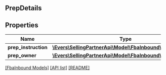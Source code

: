 ## PrepDetails

## Properties

Name | Type | Description | Notes
------------ | ------------- | ------------- | -------------
**prep_instruction** | [**\Evers\SellingPartnerApi\Model\FbaInbound\PrepInstruction**](PrepInstruction.md) |  |
**prep_owner** | [**\Evers\SellingPartnerApi\Model\FbaInbound\PrepOwner**](PrepOwner.md) |  |

[[FbaInbound Models]](../) [[API list]](../../Api) [[README]](../../../README.md)
